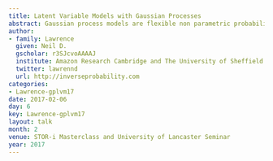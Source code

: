 ```yaml
---
title: Latent Variable Models with Gaussian Processes
abstract: Gaussian process models are flexible non parametric probabilistic models for functions. In this talk we will show how they can be incorporated into latent variable models to form probabilistic latent variable models. The resulting approaches have some unusual properties. In particular, they express conditional independencies across features, rather than data. This implies that rather than a curse of dimensionality they exhibit a blessing of dimensionality. We will give background of the model and show some exemplar applications.
author:
- family: Lawrence
  given: Neil D.
  gscholar: r3SJcvoAAAAJ
  institute: Amazon Research Cambridge and The University of Sheffield
  twitter: lawrennd
  url: http://inverseprobability.com
categories:
- Lawrence-gplvm17
date: 2017-02-06
day: 6
key: Lawrence-gplvm17
layout: talk
month: 2
venue: STOR-i Masterclass and University of Lancaster Seminar
year: 2017
---
```


